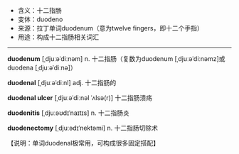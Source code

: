 - <span class="definition">含义：十二指肠</span>
- <span class="definition">变体：duodeno</span>
- <span class="definition">来源：拉丁单词duodenum（意为twelve fingers，即十二个手指）</span>
- <span class="definition">用途：构成十二指肠相关词汇</span>


---


<span class="vocabulary">**duodenum**</span> [ˌdjuːəˈdiːnəm] n. 十二指肠（复数为duodenum [ˌdjuːəˈdiːnəmz]或duodena [ˌdjuːəˈdiːnə]）

<span class="vocabulary">**duodenal**</span> [ˌdjuːəˈdiːnl] adj. 十二指肠的

<span class="vocabulary">**duodenal ulcer**</span> [ˌdjuːəˈdiːnəl ˈʌlsə(r)] 十二指肠溃疡

<span class="vocabulary">**duodenitis**</span> [ˌdjuːəʊdɪˈnaɪtɪs] n. 十二指肠炎

<span class="vocabulary">**duodenectomy**</span> [ˌdjuːədɪˈnektəmi] n. 十二指肠切除术

【说明：单词duodenal极常用，可构成很多固定搭配】